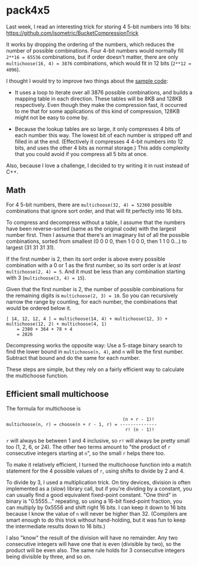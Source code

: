 # pack4x5

Last week, I read an interesting trick for storing 4 5-bit numbers into 16 bits: https://github.com/isometric/BucketCompressionTrick

It works by dropping the ordering of the numbers, which reduces the number of possible combinations. Four 4-bit numbers would normally fill `2**16 = 65536` combinations, but if order doesn't matter, there are only `multichoose(16, 4) = 3876` combinations, which would fit in 12 bits (`2**12 = 4096`).

I thought I would try to improve two things about the [sample code](https://github.com/isometric/BucketCompressionTrick/blob/master/main.cpp):

- It uses a loop to iterate over all 3876 possible combinations, and builds a mapping table in each direction. These tables will be 8KB and 128KB respectively. Even though they make the compression fast, it occurred to me that for some applications of this kind of compression, 128KB might not be easy to come by.

- Because the lookup tables are so large, it only compresses 4 bits of each number this way. The lowest bit of each number is stripped off and filled in at the end. (Effectively it compresses 4 4-bit numbers into 12 bits, and uses the other 4 bits as normal storage.) This adds complexity that you could avoid if you compress all 5 bits at once.

Also, because I love a challenge, I decided to try writing it in rust instead of C++.


## Math

For 4 5-bit numbers, there are `multichoose(32, 4) = 52360` possible combinations that ignore sort order, and that will fit perfectly into 16 bits.

To compress and decompress without a table, I assume that the numbers have been reverse-sorted (same as the original code) with the largest number first. Then I assume that there's an imaginary list of all the possible combinations, sorted from smallest (0 0 0 0, then 1 0 0 0, then 1 1 0 0...) to largest (31 31 31 31).

If the first number is 2, then its sort order is above every possible combination with a 0 or 1 as the first number, so its sort order is at _least_ `multichoose(2, 4) = 5`. And it must be less than any combination starting with 3 (`multichoose(3, 4) = 15`).

Given that the first number is 2, the number of possible combinations for the remaining digits is `multichoose(2, 3) = 10`. So you can recursively narrow the range by counting, for each number, the combinations that would be ordered below it.

```
[ 14, 12, 12, 4 ] = multichoose(14, 4) + multichoose(12, 3) + multichoose(12, 2) + multichoose(4, 1)
    = 2380 + 364 + 78 + 4
    = 2826
```

Decompressing works the opposite way: Use a 5-stage binary search to find the lower bound in `multichoose(n, 4)`, and `n` will be the first number. Subtract that bound and do the same for each number.

These steps are simple, but they rely on a fairly efficient way to calculate the multichoose function.


## Efficient small multichoose

The formula for multichoose is

```
                                            (n + r - 1)!
multichoose(n, r) = choose(n + r - 1, r) = --------------
                                             r! (n - 1)!
```

`r` will always be between 1 and 4 inclusive, so `r!` will always be pretty small too (1, 2, 6, or 24). The other two terms amount to "the product of `r` consecutive integers starting at `n`", so the small `r` helps there too.

To make it relatively efficient, I turned the multichoose function into a match statement for the 4 possible values of `r`, using shifts to divide by 2 and 4.

To divide by 3, I used a multiplication trick. On tiny devices, division is often implemented as a (slow) library call, but if you're dividing by a constant, you can usually find a good equivalent fixed-point constant. "One third" in binary is "0.5555..." repeating, so using a 16-bit fixed-point fraction, you can multiply by 0x5556 and shift right 16 bits. I can keep it down to 16 bits because I know the value of `n` will never be higher than 32. (Compilers are smart enough to do this trick without hand-holding, but it was fun to keep the intermediate results down to 16 bits.)

I also "know" the result of the division will have no remainder. Any two consecutive integers will have one that is even (divisible by two), so the product will be even also. The same rule holds for 3 consecutive integers being divisible by three, and so on.
